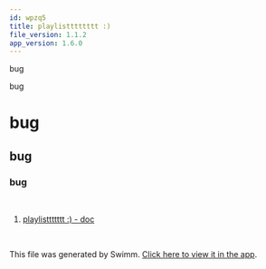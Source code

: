 ```yaml
---
id: wpzq5
title: playlistttttttt :)
file_version: 1.1.2
app_version: 1.6.0
---
```


<!-- Intro - Do not remove this comment -->
bug

bug

# bug

## bug

### bug

<br/>

<!-- Steps - Do not remove this comment -->
1. [playlisttttttt :) - doc](playlisttttttt-doc.z04tp.sw.md)


<br/>

This file was generated by Swimm. [Click here to view it in the app](http://localhost:5002/repos/Z2l0aHViJTNBJTNBTm9hUmVwbyUzQSUzQU5vYW96ZXI=/playlists/wpzq5).
